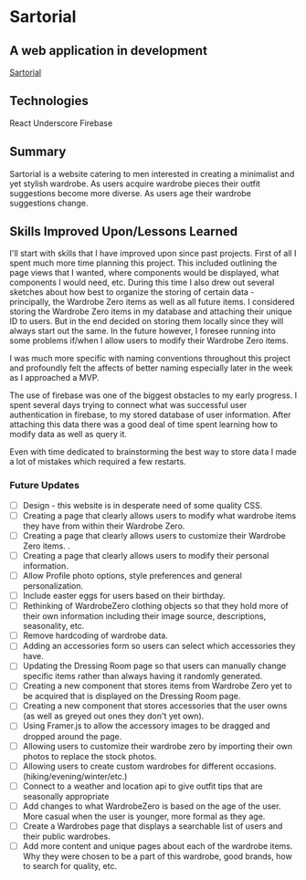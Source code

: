 # Sartorial
## A web application in development
[Sartorial](https://sartorial-5c2a4.web.app/dressingroom)

## Technologies
React
Underscore
Firebase

## Summary
Sartorial is a website catering to men interested in creating a minimalist and yet stylish wardrobe. As users acquire wardrobe pieces their outfit suggestions become more diverse. As users age their wardrobe suggestions change.



## Skills Improved Upon/Lessons Learned

I'll start with skills that I have improved upon since past projects. First of all I spent much more time planning this project. This included outlining the page views that I wanted, where components would be displayed, what components I would need, etc. During this time I also drew out several sketches about how best to organize the storing of certain data - principally, the Wardrobe Zero items as well as all future items. I considered storing the Wardrobe Zero items in my database and attaching their unique ID to users. But in the end decided on storing them locally since they will always start out the same. In the future however, I foresee running into some problems if/when I allow users to modify their Wardrobe Zero items.

I was much more specific with naming conventions throughout this project and profoundly felt the affects of better naming especially later in the week as I approached a MVP.

The use of firebase was one of the biggest obstacles to my early progress. I spent several days trying to connect what was successful user authentication in firebase, to my stored database of user information. After attaching this data there was a good deal of time spent learning how to modify data as well as query it.

Even with time dedicated to brainstorming the best way to store data I made a lot of mistakes which required a few restarts.




### Future Updates
- [ ] Design - this website is in desperate need of some quality CSS.
- [ ] Creating a page that clearly allows users to modify what wardrobe items they have from within their Wardrobe Zero.
- [ ] Creating a page that clearly allows users to customize their Wardrobe Zero items. .
- [ ] Creating a page that clearly allows users to modify their personal information.
- [ ] Allow Profile photo options, style preferences and general personalization.
- [ ] Include easter eggs for users based on their birthday.
- [ ] Rethinking of WardrobeZero clothing objects so that they hold more of their own information including their image source, descriptions, seasonality,  etc.
- [ ] Remove hardcoding of wardrobe data.
- [ ] Adding an accessories form so users can select which accessories they have.
- [ ] Updating the Dressing Room page so that users can manually change specific items rather than always having it randomly generated.
- [ ] Creating a new component that stores items from Wardrobe Zero yet to be acquired that is displayed on the Dressing Room page.
- [ ] Creating a new component that stores accessories that the user owns (as well as greyed out ones they don't yet own).
- [ ] Using Framer.js to allow the accessory images to be dragged and dropped around the page.
- [ ] Allowing users to customize their wardrobe zero by importing their own photos to replace the stock photos.
- [ ] Allowing users to create custom wardrobes for different occasions. (hiking/evening/winter/etc.)
- [ ] Connect to a weather and location api to give outfit tips that are seasonally appropriate
- [ ] Add changes to what WardrobeZero is based on the age of the user. More casual when the user is younger, more formal as they age.
- [ ] Create a Wardrobes page that displays a searchable list of users and their public wardrobes.
- [ ] Add more content and unique pages about each of the wardrobe items. Why they were chosen to be a part of this wardrobe, good brands, how to search for quality, etc.
